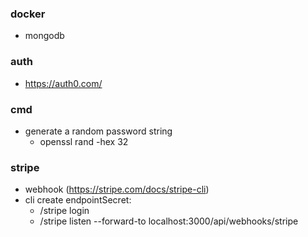 ### docker

- mongodb

### auth

- https://auth0.com/

### cmd

- generate a random password string
  - openssl rand -hex 32

### stripe

- webhook (https://stripe.com/docs/stripe-cli)
- cli create endpointSecret:
  - /stripe login
  - /stripe listen --forward-to localhost:3000/api/webhooks/stripe
